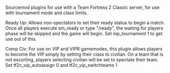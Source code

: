 Sourcemod plugins for use with a Team Fortress 2 Classic server, for use with tournament mode and class limits.

Ready Up:
Allows non-spectators to set their ready status to begin a match. Once all players execute sm_ready or type "/ready", the waiting for players phase will be skipped and the game will begin.
Set mp_tournament 1 to get use out of this.

Comp Civ:
For use on VIP and VIPR gamemodes, this plugin allows players to become the VIP simply by setting their class to civilian. On a team that is not escorting, players selecting civilian will be set to spectate their team.
Set tf2c_vip_autoassign 0 and tf2c_vip_switchteams 1
